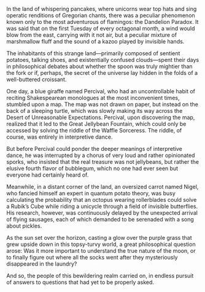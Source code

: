 In the land of whispering pancakes, where unicorns wear top hats and sing operatic renditions of Gregorian chants, there was a peculiar phenomenon known only to the most adventurous of flamingos: the Dandelion Paradox. It was said that on the first Tuesday of every octagonal month, a wind would blow from the east, carrying with it not air, but a peculiar mixture of marshmallow fluff and the sound of a kazoo played by invisible hands.

The inhabitants of this strange land—primarily composed of sentient potatoes, talking shoes, and existentially confused clouds—spent their days in philosophical debates about whether the spoon was truly mightier than the fork or if, perhaps, the secret of the universe lay hidden in the folds of a well-buttered croissant.

One day, a blue giraffe named Percival, who had an uncontrollable habit of reciting Shakespearean monologues at the most inconvenient times, stumbled upon a map. The map was not drawn on paper, but instead on the back of a sleeping turtle, which was slowly making its way across the Desert of Unreasonable Expectations. Percival, upon discovering the map, realized that it led to the Great Jellybean Fountain, which could only be accessed by solving the riddle of the Waffle Sorceress. The riddle, of course, was entirely in interpretive dance.

But before Percival could ponder the deeper meanings of interpretive dance, he was interrupted by a chorus of very loud and rather opinionated sporks, who insisted that the real treasure was not jellybeans, but rather the elusive fourth flavor of bubblegum, which no one had ever seen but everyone had certainly heard of.

Meanwhile, in a distant corner of the land, an oversized carrot named Nigel, who fancied himself an expert in quantum potato theory, was busy calculating the probability that an octopus wearing rollerblades could solve a Rubik’s Cube while riding a unicycle through a field of invisible butterflies. His research, however, was continuously delayed by the unexpected arrival of flying sausages, each of which demanded to be serenaded with a song about pickles.

As the sun set over the horizon, casting a glow over the purple grass that grew upside down in this topsy-turvy world, a great philosophical question arose: Was it more important to understand the true nature of the moon, or to finally figure out where all the socks went after they mysteriously disappeared in the laundry?

And so, the people of this bewildering realm carried on, in endless pursuit of answers to questions that had yet to be properly asked.